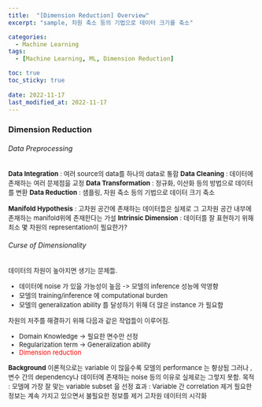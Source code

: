 ```yaml
---
title:  "[Dimension Reduction] Overview"
excerpt: "sample, 차원 축소 등의 기법으로 데이터 크기를 축소"

categories:
  - Machine Learning
tags:
  - [Machine Learning, ML, Dimension Reduction]

toc: true
toc_sticky: true
 
date: 2022-11-17
last_modified_at: 2022-11-17
---
```


### Dimension Reduction
###### Data Preprocessing
<font size="2">

**Data Integration** : 여러 source의 data를 하나의 data로 통합
**Data Cleaning** :  데이터에 존재하는 여러 문제점을 교정
**Data Transformation** : 정규화, 이산화 등의 방법으로 데이터를 변환
**Data Reduction** : 샘플링, 차원 축소 등의 기법으로 데이터 크기 축소

**Manifold Hypothesis** : 고차원 공간에 존재하는 데이터들은 실제로 그 고차원 공간 내부에 존재하는 manifold위에 존재한다는 가설
**Intrinsic Dimension** : 데이터를 잘 표현하기 위해 최소 몇 차원의 representation이 필요한가?
</font>

###### Curse of Dimensionality
<font size="2">

데이터의 차원이 높아지면 생기는 문제들. 
* 데이터에 noise 가 있을 가능성이 높음 -> 모델의 inference 성능에 악영향
* 모델의 training/inference 에 computational burden
* 모델의 generalization ability 를 달성하기 위해 더 많은 instance 가 필요함

차원의 저주를 해결하기 위해 다음과 같은 작업들이 이루어짐. 
* Domain Knowledge -> 필요한 면수만 선정
* Regularization term -> Generalization ability
* <span style="color:red">Dimension reduction</span>

**Background**
이론적으로는 variable 이 많을수록 모델의 performance 는 향상됨
그러나 , 변수 간의 dependency나 데이터에 존재하는 noise 등의 이유로 실제로는 그렇지 못함. 
목적 : 
모델에 가장 잘 맞는 variable subset 을 선정
효과 : 
Variable 간 correlation 제거
필요한 정보는 계속 가지고 있으면서 불필요한 정보를 제거
고차원 데이터의 시각화
